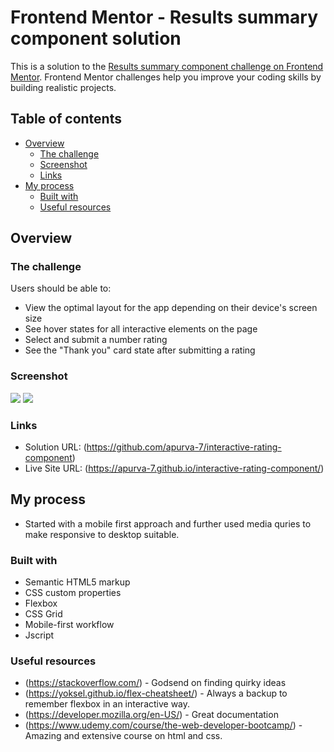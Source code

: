 # Frontend Mentor - Results summary component solution

This is a solution to the [Results summary component challenge on Frontend Mentor](https://www.frontendmentor.io/challenges/results-summary-component-CE_K6s0maV). Frontend Mentor challenges help you improve your coding skills by building realistic projects.

## Table of contents

-   [Overview](#overview)
    -   [The challenge](#the-challenge)
    -   [Screenshot](#screenshot)
    -   [Links](#links)
-   [My process](#my-process)
    -   [Built with](#built-with)
    -   [Useful resources](#useful-resources)

## Overview

### The challenge

Users should be able to:

-   View the optimal layout for the app depending on their device's screen size
-   See hover states for all interactive elements on the page
-   Select and submit a number rating
-   See the "Thank you" card state after submitting a rating

### Screenshot

![](./images/Screenshot1.jpg)
![](./images/Screenshot2.jpg)

### Links

-   Solution URL: (https://github.com/apurva-7/interactive-rating-component)
-   Live Site URL: (https://apurva-7.github.io/interactive-rating-component/)

## My process

-   Started with a mobile first approach and further used media quries to make responsive to desktop suitable.

### Built with

-   Semantic HTML5 markup
-   CSS custom properties
-   Flexbox
-   CSS Grid
-   Mobile-first workflow
-   Jscript

### Useful resources

-   (https://stackoverflow.com/) - Godsend on finding quirky ideas
-   (https://yoksel.github.io/flex-cheatsheet/) - Always a backup to remember flexbox in an interactive way.
-   (https://developer.mozilla.org/en-US/) - Great documentation
-   (https://www.udemy.com/course/the-web-developer-bootcamp/) - Amazing and extensive course on html and css.


